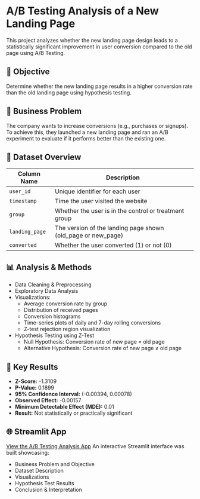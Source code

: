 # A/B Testing Analysis of a New Landing Page

This project analyzes whether the new landing page design leads to a statistically significant improvement in user conversion compared to the old page using A/B Testing.

## 📌 Objective

Determine whether the new landing page results in a higher conversion rate than the old landing page using hypothesis testing.

## 🎯 Business Problem

The company wants to increase conversions (e.g., purchases or signups). To achieve this, they launched a new landing page and ran an A/B experiment to evaluate if it performs better than the existing one.

## 🧠 Dataset Overview

| Column Name   | Description |
|---------------|-------------|
| `user_id`     | Unique identifier for each user |
| `timestamp`   | Time the user visited the website |
| `group`       | Whether the user is in the control or treatment group |
| `landing_page`| The version of the landing page shown (old_page or new_page) |
| `converted`   | Whether the user converted (1) or not (0) |

## 📊 Analysis & Methods

- Data Cleaning & Preprocessing
- Exploratory Data Analysis
- Visualizations:
  - Average conversion rate by group
  - Distribution of received pages
  - Conversion histograms
  - Time-series plots of daily and 7-day rolling conversions
  - Z-test rejection region visualization
- Hypothesis Testing using Z-Test
  - Null Hypothesis: Conversion rate of new page = old page
  - Alternative Hypothesis: Conversion rate of new page ≠ old page

## 🔬 Key Results

- **Z-Score:** -1.3109  
- **P-Value:** 0.1899  
- **95% Confidence Interval:** (-0.00394, 0.00078)  
- **Observed Effect:** -0.00157  
- **Minimum Detectable Effect (MDE):** 0.01  
- **Result:** Not statistically or practically significant

## 🌐 Streamlit App
[View the A/B Testing Analysis App](https://abtestresult.streamlit.app)
An interactive Streamlit interface was built showcasing:
- Business Problem and Objective
- Dataset Description
- Visualizations
- Hypothesis Test Results
- Conclusion & Interpretation


